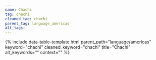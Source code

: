 ```yaml
---
name: Chachi
tag: chachi
cleaned_tag: chachi
parent_tag: language_americas
alt_tags: 
---
```


{% include data-table-template.html 
  parent_path="language/americas" 
  keyword="chachi" 
  cleaned_keyword="chachi" 
  title="Chachi"
  alt_keywords=""
  context=""
%}


